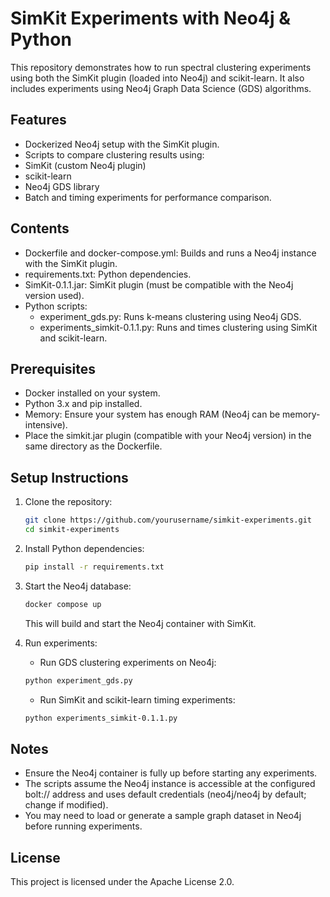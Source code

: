 # SimKit Experiments with Neo4j & Python

This repository demonstrates how to run spectral clustering experiments using both the SimKit plugin (loaded into Neo4j) and scikit-learn. It also includes experiments using Neo4j Graph Data Science (GDS) algorithms.

## Features
- Dockerized Neo4j setup with the SimKit plugin.
- Scripts to compare clustering results using:
- SimKit (custom Neo4j plugin)
- scikit-learn
- Neo4j GDS library
- Batch and timing experiments for performance comparison.

## Contents
- Dockerfile and docker-compose.yml: Builds and runs a Neo4j instance with the SimKit plugin.
- requirements.txt: Python dependencies.
- SimKit-0.1.1.jar: SimKit plugin (must be compatible with the Neo4j version used).
- Python scripts:
  - experiment_gds.py: Runs k-means clustering using Neo4j GDS.
  - experiments_simkit-0.1.1.py: Runs and times clustering using SimKit and scikit-learn.

## Prerequisites
- Docker installed on your system.
- Python 3.x and pip installed.
- Memory: Ensure your system has enough RAM (Neo4j can be memory-intensive).
- Place the simkit.jar plugin (compatible with your Neo4j version) in the same directory as the Dockerfile.

## Setup Instructions
1. Clone the repository:

    ```bash
    git clone https://github.com/yourusername/simkit-experiments.git
    cd simkit-experiments
    ```

2. Install Python dependencies:
    ```bash
    pip install -r requirements.txt
    ```

3. Start the Neo4j database:
    ```bash
    docker compose up
    ```

    This will build and start the Neo4j container with SimKit.


4. Run experiments:
   - Run GDS clustering experiments on Neo4j:
    ```bash
    python experiment_gds.py
    ```

   - Run SimKit and scikit-learn timing experiments:
    ```bash
    python experiments_simkit-0.1.1.py
    ```

## Notes
- Ensure the Neo4j container is fully up before starting any experiments.
- The scripts assume the Neo4j instance is accessible at the configured bolt:// address and uses default credentials (neo4j/neo4j by default; change if modified).
- You may need to load or generate a sample graph dataset in Neo4j before running experiments.

## License

This project is licensed under the Apache License 2.0.